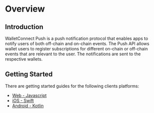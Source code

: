 # Overview

## Introduction

WalletConnect Push is a push notification protocol that enables apps to notify users of both off-chain and on-chain events. The Push API allows wallet users to register subscriptions for different on-chain or off-chain events that are relevant to the user. The notifications are sent to the respective wallets.

## Getting Started

There are getting started guides for the following clients platforms:

- [Web - Javascript](../../web/push/installation.md)
- [iOS - Swift](../../ios/push/wallet-usage/getting-started.md)
- [Android - Kotlin](../../android/push/wallet-usage/getting-started.md)
